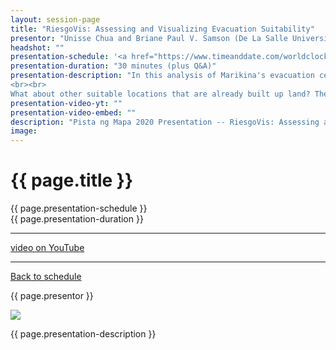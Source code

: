 ```yaml
---
layout: session-page
title: "RiesgoVis: Assessing and Visualizing Evacuation Suitability"
presentor: "Unisse Chua and Briane Paul V. Samson (De La Salle University)"
headshot: ""
presentation-schedule: '<a href="https://www.timeanddate.com/worldclock/fixedtime.html?iso=2020-11-13T12:30:00Z">13 Nov 2020, 20:30 UTC+8</a>'
presentation-duration: "30 minutes (plus Q&A)"
presentation-description: "In this analysis of Marikina's evacuation centers, we will illustrate how unsuitable many of them are in terms of their medium to high exposure to flooding and incapacity to serve nearby residents. We will then try to look into the suitability of other areas, hoping to find viable locations for new evacuation centers. We found Marikina Heights as the most viable location for evacuation centers. But anything built there cannot serve other densely populated areas. 
<br><br>
What about other suitable locations that are already built up land? There is always the option of finding existing buildings other than schools and covered courts that can also serve as shelters. While Marikina can be lauded in the herculean task of effectively instituting information campaigns and building flood control infrastructures, it is also important that they look into critical infrastructures that are heavily utilized at the onset, during and soon after a typhoon or flooding. Although these are temporary relief, evacuees' experiences in these shelters will definitely set the tone for their successful return and recovery."
presentation-video-yt: ""
presentation-video-embed: ""
description: "Pista ng Mapa 2020 Presentation -- RiesgoVis: Assessing and Visualizing Evacuation Suitability by Unisse Chua and Briane Paul V. Samson (De La Salle University)"
image:
---
```


<h1 class="color-pnm-blue">{{ page.title }}</h1>
<div class="row my-4">
<section class="col-lg-3">
<p class="small">{{ page.presentation-schedule }}<br>
{{ page.presentation-duration }}
</p>
<hr>
<p class="small">
<a href="{{ page.presentation-video-yt }}">video on YouTube</a>
</p>
<hr>
<p class="small"><a href="{{ site.baseurl }}/programme/">Back to schedule</a>
</p>
</section>
<section class="col-lg-9">
<p>{{ page.presentor }}</p>
<img class="img-fluid border border-primary rounded p-2" src="{{ site.baseurl }}/assets/img/site/WFH_Feels_full_bg.png">
<!-- <embed class="mb-4" src="{{ page.presentation-video-embed }}"> -->
<p class="mt-4">{{ page.presentation-description }}
</p>
</section>
</div>